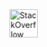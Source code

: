 

<div>
<a href="https://stackoverflow.com/users/7052555/anbarquer"><img src="https://uxwing.com/wp-content/themes/uxwing/download/10-brands-and-social-media/stackoverflow-color.png" alt="StackOverflow" width="50" height="50"></a>
<a href="https://www.linkedin.com/in/anbarquer/><img src="https://cmsantillana.org/wp-content/uploads/2020/06/c59b2807ea44f0d70f41ca73c61d281d-icono-de-linkedin-logo.png" alt="LinkedIn" width="50" height="50"></a>
</div>


